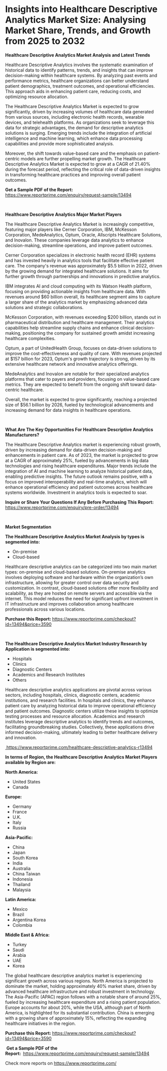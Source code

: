 <p><h1>Insights into Healthcare Descriptive Analytics Market Size: Analysing Market Share, Trends, and Growth from 2025 to 2032</h1></p><p><strong>Healthcare Descriptive Analytics Market Analysis and Latest Trends</strong></p>
<p><p>Healthcare Descriptive Analytics involves the systematic examination of historical data to identify patterns, trends, and insights that can improve decision-making within healthcare systems. By analyzing past events and performance metrics, healthcare organizations can better understand patient demographics, treatment outcomes, and operational efficiencies. This approach aids in enhancing patient care, reducing costs, and optimizing resource allocation.</p><p>The Healthcare Descriptive Analytics Market is expected to grow significantly, driven by increasing volumes of healthcare data generated from various sources, including electronic health records, wearable devices, and telehealth platforms. As organizations seek to leverage this data for strategic advantages, the demand for descriptive analytics solutions is surging. Emerging trends include the integration of artificial intelligence and machine learning, which enhance data processing capabilities and provide more sophisticated analysis. </p><p>Moreover, the shift towards value-based care and the emphasis on patient-centric models are further propelling market growth. The Healthcare Descriptive Analytics Market is expected to grow at a CAGR of 21.40% during the forecast period, reflecting the critical role of data-driven insights in transforming healthcare practices and improving overall patient outcomes.</p></p>
<p><strong>Get a Sample PDF of the Report:&nbsp;</strong> <a href="https://www.reportprime.com/enquiry/request-sample/13494?utm_campaign=2885&utm_medium=2&utm_source=Github&utm_content=ia&utm_term=20032025&utm_id=healthcare-descriptive-analytics">https://www.reportprime.com/enquiry/request-sample/13494</a></p>
<p>&nbsp;</p>
<p><strong>Healthcare Descriptive Analytics Major Market Players</strong></p>
<p><p>The Healthcare Descriptive Analytics Market is increasingly competitive, featuring major players like Cerner Corporation, IBM, McKesson Corporation, MedeAnalytics, Optum, Oracle, Allscripts Healthcare Solutions, and Inovalon. These companies leverage data analytics to enhance decision-making, streamline operations, and improve patient outcomes.</p><p>Cerner Corporation specializes in electronic health record (EHR) systems and has invested heavily in analytics tools that facilitate effective patient care. The company's revenue was approximately $5.5 billion in 2022, driven by the growing demand for integrated healthcare solutions. It aims for further growth through partnerships and innovations in predictive analytics.</p><p>IBM integrates AI and cloud computing with its Watson Health platform, focusing on providing actionable insights from healthcare data. With revenues around $60 billion overall, its healthcare segment aims to capture a larger share of the analytics market by emphasizing advanced data solutions and strategic collaborations. </p><p>McKesson Corporation, with revenues exceeding $200 billion, stands out in pharmaceutical distribution and healthcare management. Their analytics capabilities help streamline supply chains and enhance clinical decision-making, positioning the company for sustained growth amidst increasing healthcare complexities.</p><p>Optum, a part of UnitedHealth Group, focuses on data-driven solutions to improve the cost-effectiveness and quality of care. With revenues projected at $157 billion for 2023, Optum's growth trajectory is strong, driven by its extensive healthcare network and innovative analytics offerings.</p><p>MedeAnalytics and Inovalon are notable for their specialized analytics platforms that cater to payers and providers, focusing on value-based care metrics. They are expected to benefit from the ongoing shift toward data-centric healthcare.</p><p>Overall, the market is expected to grow significantly, reaching a projected size of $56.1 billion by 2026, fueled by technological advancements and increasing demand for data insights in healthcare operations.</p></p>
<p>&nbsp;</p>
<p><strong>What Are The Key Opportunities For Healthcare Descriptive Analytics Manufacturers?</strong></p>
<p><p>The Healthcare Descriptive Analytics market is experiencing robust growth, driven by increasing demand for data-driven decision-making and enhancements in patient care. As of 2023, the market is projected to grow at a CAGR of approximately 25%, fueled by advancements in big data technologies and rising healthcare expenditures. Major trends include the integration of AI and machine learning to analyze historical patient data, enabling predictive insights. The future outlook remains positive, with a focus on improved interoperability and real-time analytics, which will enhance operational efficiency and patient outcomes across healthcare systems worldwide. Investment in analytics tools is expected to soar.</p></p>
<p><strong>Inquire or Share Your Questions If Any Before Purchasing This Report:</strong> <a href="https://www.reportprime.com/enquiry/pre-order/13494?utm_campaign=2885&utm_medium=2&utm_source=Github&utm_content=ia&utm_term=20032025&utm_id=healthcare-descriptive-analytics">https://www.reportprime.com/enquiry/pre-order/13494</a></p>
<p>&nbsp;</p>
<p><strong>Market Segmentation</strong></p>
<p><strong>The Healthcare Descriptive Analytics Market Analysis by types is segmented into:</strong></p>
<p><ul><li>On-premise</li><li>Cloud-based</li></ul></p>
<p><p>Healthcare descriptive analytics can be categorized into two main market types: on-premise and cloud-based solutions. On-premise analytics involves deploying software and hardware within the organization’s own infrastructure, allowing for greater control over data security and customization. In contrast, cloud-based solutions offer more flexibility and scalability, as they are hosted on remote servers and accessible via the internet. This model reduces the need for significant upfront investment in IT infrastructure and improves collaboration among healthcare professionals across various locations.</p></p>
<p><strong>Purchase this Report:&nbsp;</strong><a href="https://www.reportprime.com/checkout?id=13494&price=3590&utm_campaign=2885&utm_medium=2&utm_source=Github&utm_content=ia&utm_term=20032025&utm_id=healthcare-descriptive-analytics">https://www.reportprime.com/checkout?id=13494&price=3590</a></p>
<p>&nbsp;</p>
<p><strong>The Healthcare Descriptive Analytics Market Industry Research by Application is segmented into:</strong></p>
<p><ul><li>Hospitals</li><li>Clinics</li><li>Diagnostic Centers</li><li>Academics and Research Institutes</li><li>Others</li></ul></p>
<p><p>Healthcare descriptive analytics applications are pivotal across various sectors, including hospitals, clinics, diagnostic centers, academic institutions, and research facilities. In hospitals and clinics, they enhance patient care by analyzing historical data to improve operational efficiency and patient outcomes. Diagnostic centers utilize these insights to optimize testing processes and resource allocation. Academics and research institutes leverage descriptive analytics to identify trends and outcomes, facilitating groundbreaking studies. Collectively, these applications drive informed decision-making, ultimately leading to better healthcare delivery and innovation.</p></p>
<p><a href="https://www.reportprime.com/healthcare-descriptive-analytics-r13494?utm_campaign=2885&utm_medium=2&utm_source=Github&utm_content=ia&utm_term=20032025&utm_id=healthcare-descriptive-analytics">&nbsp;https://www.reportprime.com/healthcare-descriptive-analytics-r13494</a></p>
<p><strong>In terms of Region, the Healthcare Descriptive Analytics Market Players available by Region are:</strong></p>
<p>
    <p> <strong> North America: </strong>
        <ul>
            <li>United States</li>
            <li>Canada</li>
        </ul>
        </p> 
    <p> <strong> Europe: </strong>
        <ul>
            <li>Germany</li>
            <li>France</li>
            <li>U.K.</li>
            <li>Italy</li>
            <li>Russia</li>
        </ul>
        </p> 
    <p> <strong> Asia-Pacific: </strong>
        <ul>
            <li>China</li>
            <li>Japan</li>
            <li>South Korea</li>
            <li>India</li>
            <li>Australia</li>
            <li>China Taiwan</li>
            <li>Indonesia</li>
            <li>Thailand</li>
            <li>Malaysia</li>
        </ul>
        </p> 
    <p> <strong> Latin America: </strong>
        <ul>
            <li>Mexico</li>
            <li>Brazil</li>
            <li>Argentina Korea</li>
            <li>Colombia</li>
        </ul>
        </p> 
    <p> <strong> Middle East & Africa: </strong>
        <ul>
            <li>Turkey</li>
            <li>Saudi</li>
            <li>Arabia</li>
            <li>UAE</li>
            <li>Korea</li>
        </ul>
    </p>
    </p>
<p><p>The global healthcare descriptive analytics market is experiencing significant growth across various regions. North America is projected to dominate the market, holding approximately 40% market share, driven by advanced healthcare infrastructure and robust investment in technology. The Asia-Pacific (APAC) region follows with a notable share of around 25%, fueled by increasing healthcare expenditure and a rising patient population. Europe accounts for about 20%, while the USA, although part of North America, is highlighted for its substantial contribution. China is emerging with a growing share of approximately 15%, reflecting the expanding healthcare initiatives in the region.</p></p>
<p><strong>Purchase this Report: </strong><a href="https://www.reportprime.com/checkout?id=13494&price=3590&utm_campaign=2885&utm_medium=2&utm_source=Github&utm_content=ia&utm_term=20032025&utm_id=healthcare-descriptive-analytics">https://www.reportprime.com/checkout?id=13494&price=3590</a></p>
<p>&nbsp;<strong>Get a Sample PDF of the Report:&nbsp;&nbsp;</strong><a href="https://www.reportprime.com/enquiry/request-sample/13494?utm_campaign=2885&utm_medium=2&utm_source=Github&utm_content=ia&utm_term=20032025&utm_id=healthcare-descriptive-analytics">https://www.reportprime.com/enquiry/request-sample/13494</a></p>
<p><strong></strong></p>
<p>Check more reports on <a href="https://www.reportprime.com/?utm_campaign=2885&utm_medium=2&utm_source=Github&utm_content=ia&utm_term=20032025&utm_id=healthcare-descriptive-analytics">https://www.reportprime.com/</a></p>